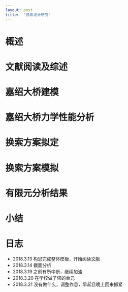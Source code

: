 ```yaml
---
layout: post
title:  "换索设计研究"
---
```


# 概述

# 文献阅读及综述

# 嘉绍大桥建模

# 嘉绍大桥力学性能分析

# 换索方案拟定

# 换索方案模拟

# 有限元分析结果

# 小结


# 日志

* 2018.3.13 构思完成整体模板，开始阅读文献
* 2018.3.14 截面分析
* 2018.3.19 之前有所中断，继续加油
* 2018.3.20 在学校做了塔的单元
* 2018.3.21 没有做什么，调整作息，早起且晚上回来抓紧

